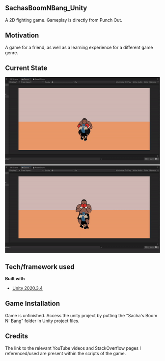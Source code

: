 ## SachasBoomNBang_Unity
A 2D fighting game. Gameplay is directly from Punch Out.

## Motivation
A game for a friend, as well as a learning experience for a different game genre.
 
## Current State
![Alt Text](Game_Photos_&_Video/GamePreview1.gif)
![Alt Text](Game_Photos_&_Video/GamePreview2.gif)

## Tech/framework used
<b>Built with</b>
- [Unity 2020.3.4](https://unity.com/)

## Game Installation
Game is unfinished. Access the unity project by putting the "Sacha's Boom N' Bang" folder in Unity project files.

## Credits
The link to the relevant YouTube videos and StackOverflow pages I referenced/used are present within the scripts of the game.
